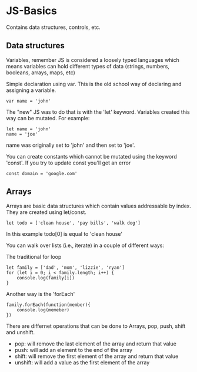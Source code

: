 # JS-Basics

Contains data structures, controls, etc.

## Data structures

Variables, remember JS is considered a loosely typed languages which means variables can hold different types of data (strings, numbers, booleans, arrays, maps, etc)

Simple declaration using var. This is the old school way of declaring and assigning a variable.

```
var name = 'john'
```

The "new" JS was to do that is with the 'let' keyword.  Variables created this way can be mutated.  For example: 
```
let name = 'john'
name = 'joe'
```

name was originally set to 'john' and then set to 'joe'.

You can create constants which cannot be mutated using the keyword 'const'.  If you try to update const you'll get an error
```
const domain = 'google.com'
```

## Arrays

Arrays are basic data structures which contain values addressable by index.  They are created using let/const.

```
let todo = ['clean house', 'pay bills', 'walk dog']
```

In this example todo[0] is equal to 'clean house'

You can walk over lists (i.e., iterate) in a couple of different ways:

The traditional for loop
```
let family = ['dad', 'mom', 'lizzie', 'ryan']
for (let i = 0; i < family.length; i++) {
    console.log(family[i])
}        
```

Another way is the 'forEach'

```
family.forEach(function(member){
    console.log(memeber)
})
```

There are differnet operations that can be done to Arrays, pop, push, shift and unshift.

* pop: will remove the last element of the array and return that value
* push: will add an element to the end of the array
* shift: will remove the first element of the array and return that value
* unshift: will add a value as the first element of the array 





